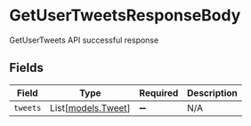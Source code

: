 # GetUserTweetsResponseBody

GetUserTweets API successful response


## Fields

| Field                                    | Type                                     | Required                                 | Description                              |
| ---------------------------------------- | ---------------------------------------- | ---------------------------------------- | ---------------------------------------- |
| `tweets`                                 | List[[models.Tweet](../models/tweet.md)] | :heavy_minus_sign:                       | N/A                                      |